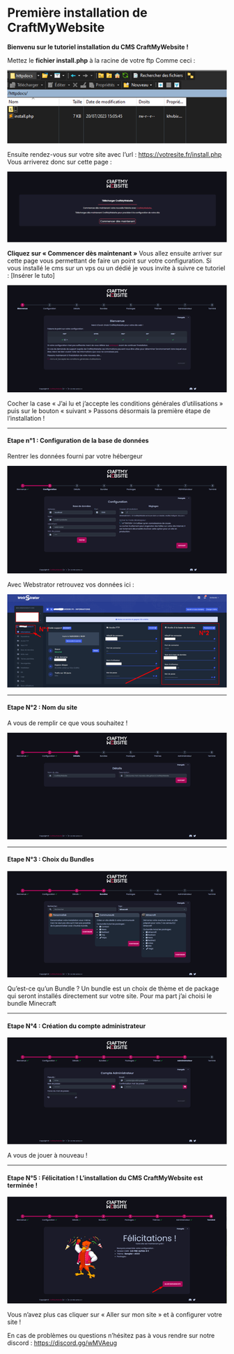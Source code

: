 # Première installation de CraftMyWebsite 

__Bienvenu sur le tutoriel installation du CMS CraftMyWebsite !__

Mettez le **fichier install.php** à la racine de votre ftp 
Comme ceci :

![Image FTP install](Assets/Img/Installation/Install1.png "Install.php dans le FTP")

Ensuite rendez-vous sur votre site avec l’url : https://votresite.fr/install.php
Vous arriverez donc sur cette page :

![Image site install](Assets/Img/Installation/Install2.png "Install.php sur le site")

**Cliquez sur « Commencer dès maintenant »**
Vous allez ensuite arriver sur cette page vous permettant de faire un point sur votre configuration.
Si vous installé le cms sur un vps ou un dédié je vous invite à suivre ce tutoriel : [Insérer le tuto]

![Image site install](Assets/Img/Installation/Install3.png "Install.php sur le site")

Cocher la case « J’ai lu et j’accepte les conditions générales d’utilisations » puis sur le bouton « suivant »
Passons désormais la première étape de l’installation !


---


#### Etape n°1 : Configuration de la base de données
Rentrer les données fourni par votre hébergeur 

![Image site install](Assets/Img/Installation/Install4.png "Install.php sur le site")

Avec Webstrator retrouvez vos données ici :

![Image site install](Assets/Img/Installation/Install5.png "BDD Webstrator")


---


#### Etape N°2 : Nom du site 
A vous de remplir ce que vous souhaitez !

![Image site install](Assets/Img/Installation/Install6.png "install.php sur le site")


---


#### Etape N°3 : **Choix du Bundles**

![Image site install](Assets/Img/Installation/Install7.png "install.php sur le site")

Qu’est-ce qu’un Bundle ? 
Un bundle est un choix de thème et de package qui seront installés directement sur votre site.
Pour ma part j’ai choisi le bundle Minecraft


---


#### Etape N°4 : Création du compte administrateur 

![Image site install](Assets/Img/Installation/Install8.png "install.php sur le site")

A vous de jouer à nouveau ! 


---


#### Etape N°5 : Félicitation ! L’installation du CMS CraftMyWebsite est terminée !

![Image site install](Assets/Img/Installation/Install9.png "install.php sur le site")

Vous n’avez plus cas cliquer sur « Aller sur mon site » et à configurer votre site ! 

En cas de problèmes ou questions n’hésitez pas à vous rendre sur notre discord : https://discord.gg/wMVAeug
